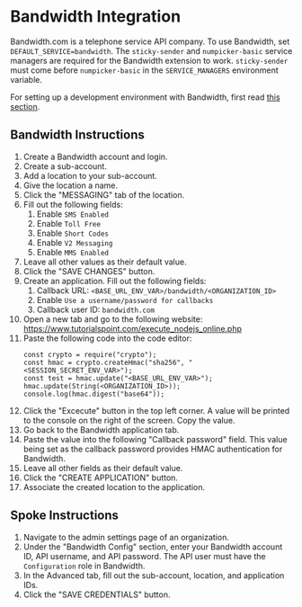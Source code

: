 # Bandwidth Integration

Bandwidth.com is a telephone service API company. To use Bandwidth, set `DEFAULT_SERVICE=bandwidth`. The `sticky-sender` and `numpicker-basic` service managers are required for the Bandwidth extension to work. `sticky-sender` must come before `numpicker-basic` in the `SERVICE_MANAGERS` environment variable.

For setting up a development environment with Bandwidth, first read [this section](HOWTO_DEVELOPMENT_LOCAL_SETUP.md#ngrok).


## Bandwidth Instructions

1. Create a Bandwidth account and login.
2. Create a sub-account.
3. Add a location to your sub-account.
4. Give the location a name.
5. Click the "MESSAGING" tab of the location.
6. Fill out the following fields:
    1. Enable `SMS Enabled`
    2. Enable `Toll Free`
    3. Enable `Short Codes`
    4. Enable `V2 Messaging`
    5. Enable `MMS Enabled`
7. Leave all other values as their default value.
8. Click the "SAVE CHANGES" button.
9. Create an application. Fill out the following fields:
    1. Callback URL: `<BASE_URL_ENV_VAR>/bandwidth/<ORGANIZATION_ID>`
    2. Enable `Use a username/password for callbacks`
    3. Callback user ID: `bandwidth.com`
10. Open a new tab and go to the following website: https://www.tutorialspoint.com/execute_nodejs_online.php
11. Paste the following code into the code editor:
    ```
    const crypto = require("crypto");
    const hmac = crypto.createHmac("sha256", "<SESSION_SECRET_ENV_VAR>");
    const test = hmac.update("<BASE_URL_ENV_VAR>");
    hmac.update(String(<ORGANIZATION_ID>));
    console.log(hmac.digest("base64"));
    ```
12. Click the "Excecute" button in the top left corner. A value will be printed to the console on the right of the screen. Copy the value.
13. Go back to the Bandwidth application tab.
14. Paste the value into the following "Callback password" field. This value being set as the callback password provides HMAC authentication for Bandwidth.
15. Leave all other fields as their default value.
16. Click the "CREATE APPLICATION" button.
17. Associate the created location to the application.


## Spoke Instructions

1. Navigate to the admin settings page of an organization.
2. Under the "Bandwidth Config" section, enter your Bandwidth account ID, API username, and API password. The API user must have the `Configuration` role in Bandwidth.
3. In the Advanced tab, fill out the sub-account, location, and application IDs.
4. Click the "SAVE CREDENTIALS" button.

